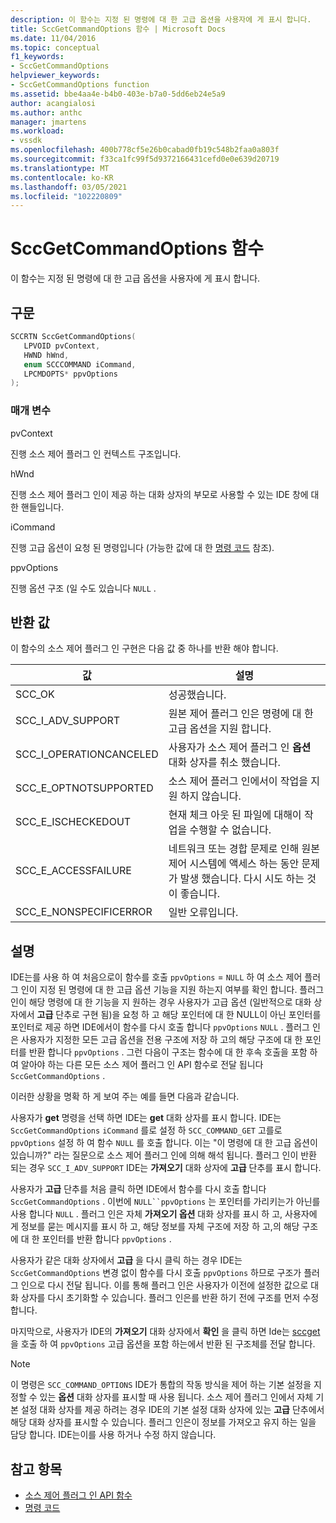```yaml
---
description: 이 함수는 지정 된 명령에 대 한 고급 옵션을 사용자에 게 표시 합니다.
title: SccGetCommandOptions 함수 | Microsoft Docs
ms.date: 11/04/2016
ms.topic: conceptual
f1_keywords:
- SccGetCommandOptions
helpviewer_keywords:
- SccGetCommandOptions function
ms.assetid: bbe4aa4e-b4b0-403e-b7a0-5dd6eb24e5a9
author: acangialosi
ms.author: anthc
manager: jmartens
ms.workload:
- vssdk
ms.openlocfilehash: 400b778cf5e26b0cabad0fb19c548b2faa0a803f
ms.sourcegitcommit: f33ca1fc99f5d9372166431cefd0e0e639d20719
ms.translationtype: MT
ms.contentlocale: ko-KR
ms.lasthandoff: 03/05/2021
ms.locfileid: "102220809"
---
```

# <a name="sccgetcommandoptions-function"></a>SccGetCommandOptions 함수
이 함수는 지정 된 명령에 대 한 고급 옵션을 사용자에 게 표시 합니다.

## <a name="syntax"></a>구문

```cpp
SCCRTN SccGetCommandOptions(
   LPVOID pvContext,
   HWND hWnd,
   enum SCCCOMMAND iCommand,
   LPCMDOPTS* ppvOptions
);
```

### <a name="parameters"></a>매개 변수
 pvContext

진행 소스 제어 플러그 인 컨텍스트 구조입니다.

 hWnd

진행 소스 제어 플러그 인이 제공 하는 대화 상자의 부모로 사용할 수 있는 IDE 창에 대 한 핸들입니다.

 iCommand

진행 고급 옵션이 요청 된 명령입니다 (가능한 값에 대 한 [명령 코드](../extensibility/command-code-enumerator.md) 참조).

 ppvOptions

진행 옵션 구조 (일 수도 있습니다 `NULL` .

## <a name="return-value"></a>반환 값
 이 함수의 소스 제어 플러그 인 구현은 다음 값 중 하나를 반환 해야 합니다.

|값|설명|
|-----------|-----------------|
|SCC_OK|성공했습니다.|
|SCC_I_ADV_SUPPORT|원본 제어 플러그 인은 명령에 대 한 고급 옵션을 지원 합니다.|
|SCC_I_OPERATIONCANCELED|사용자가 소스 제어 플러그 인 **옵션** 대화 상자를 취소 했습니다.|
|SCC_E_OPTNOTSUPPORTED|소스 제어 플러그 인에서이 작업을 지원 하지 않습니다.|
|SCC_E_ISCHECKEDOUT|현재 체크 아웃 된 파일에 대해이 작업을 수행할 수 없습니다.|
|SCC_E_ACCESSFAILURE|네트워크 또는 경합 문제로 인해 원본 제어 시스템에 액세스 하는 동안 문제가 발생 했습니다. 다시 시도 하는 것이 좋습니다.|
|SCC_E_NONSPECIFICERROR|일반 오류입니다.|

## <a name="remarks"></a>설명
 IDE는를 사용 하 여 처음으로이 함수를 호출 `ppvOptions` = `NULL` 하 여 소스 제어 플러그 인이 지정 된 명령에 대 한 고급 옵션 기능을 지원 하는지 여부를 확인 합니다. 플러그 인이 해당 명령에 대 한 기능을 지 원하는 경우 사용자가 고급 옵션 (일반적으로 대화 상자에서 **고급** 단추로 구현 됨)을 요청 하 고 해당 포인터에 대 한 NULL이 아닌 포인터를 포인터로 제공 하면 IDE에서이 함수를 다시 호출 합니다 `ppvOptions` `NULL` . 플러그 인은 사용자가 지정한 모든 고급 옵션을 전용 구조에 저장 하 고의 해당 구조에 대 한 포인터를 반환 합니다 `ppvOptions` . 그런 다음이 구조는 함수에 대 한 후속 호출을 포함 하 여 알아야 하는 다른 모든 소스 제어 플러그 인 API 함수로 전달 됩니다 `SccGetCommandOptions` .

 이러한 상황을 명확 하 게 보여 주는 예를 들면 다음과 같습니다.

 사용자가 **get** 명령을 선택 하면 IDE는 **get** 대화 상자를 표시 합니다. IDE는 `SccGetCommandOptions` `iCommand` 를로 설정 하 `SCC_COMMAND_GET` 고를로 `ppvOptions` 설정 하 여 함수 `NULL` 를 호출 합니다. 이는 "이 명령에 대 한 고급 옵션이 있습니까?" 라는 질문으로 소스 제어 플러그 인에 의해 해석 됩니다. 플러그 인이 반환 되는 경우 `SCC_I_ADV_SUPPORT` IDE는 **가져오기** 대화 상자에 **고급** 단추를 표시 합니다.

 사용자가 **고급** 단추를 처음 클릭 하면 IDE에서 함수를 다시 호출 합니다 `SccGetCommandOptions` . 이번에 `NULL``ppvOptions` 는 포인터를 가리키는가 아닌를 사용 합니다 `NULL` . 플러그 인은 자체 **가져오기 옵션** 대화 상자를 표시 하 고, 사용자에 게 정보를 묻는 메시지를 표시 하 고, 해당 정보를 자체 구조에 저장 하 고,의 해당 구조에 대 한 포인터를 반환 합니다 `ppvOptions` .

 사용자가 같은 대화 상자에서 **고급** 을 다시 클릭 하는 경우 IDE는 `SccGetCommandOptions` 변경 없이 함수를 다시 호출 `ppvOptions` 하므로 구조가 플러그 인으로 다시 전달 됩니다. 이를 통해 플러그 인은 사용자가 이전에 설정한 값으로 대화 상자를 다시 초기화할 수 있습니다. 플러그 인은를 반환 하기 전에 구조를 먼저 수정 합니다.

 마지막으로, 사용자가 IDE의 **가져오기** 대화 상자에서 **확인** 을 클릭 하면 Ide는 [sccget](../extensibility/sccget-function.md)을 호출 하 여 `ppvOptions` 고급 옵션을 포함 하는에서 반환 된 구조체를 전달 합니다.

> [!NOTE]
> 이 명령은 `SCC_COMMAND_OPTIONS` IDE가 통합의 작동 방식을 제어 하는 기본 설정을 지정할 수 있는 **옵션** 대화 상자를 표시할 때 사용 됩니다. 소스 제어 플러그 인에서 자체 기본 설정 대화 상자를 제공 하려는 경우 IDE의 기본 설정 대화 상자에 있는 **고급** 단추에서 해당 대화 상자를 표시할 수 있습니다. 플러그 인은이 정보를 가져오고 유지 하는 일을 담당 합니다. IDE는이를 사용 하거나 수정 하지 않습니다.

## <a name="see-also"></a>참고 항목
- [소스 제어 플러그 인 API 함수](../extensibility/source-control-plug-in-api-functions.md)
- [명령 코드](../extensibility/command-code-enumerator.md)
